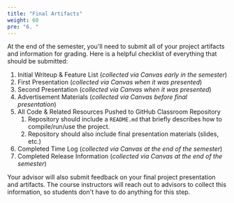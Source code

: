 ```yaml
---
title: "Final Artifacts"
weight: 60
pre: "6. "
---
```


At the end of the semester, you'll need to submit all of your project artifacts and information for grading. Here is a helpful checklist of everything that should be submitted:

1. Initial Writeup & Feature List (_collected via Canvas early in the semester_)
1. First Presentation (_collected via Canvas when it was presented_)
1. Second Presentation (_collected via Canvas when it was presented_)
1. Advertisement Materials (_collected via Canvas before final presentation_)
1. All Code & Related Resources Pushed to GitHub Classroom Repository
   1. Repository should include a `README.md` that briefly describes how to compile/run/use the project.
   1. Repository should also include final presentation materials (slides, etc.)
1. Completed Time Log (_collected via Canvas at the end of the semester_)
1. Completed Release Information (_collected via Canvas at the end of the semester_)

Your advisor will also submit feedback on your final project presentation and artifacts. The course instructors will reach out to advisors to collect this information, so students don't have to do anything for this step.